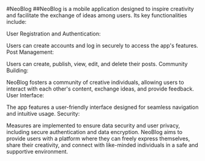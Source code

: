 #NeoBlog
##NeoBlog is a mobile application designed to inspire creativity and facilitate the exchange of ideas among users. Its key functionalities include:

User Registration and Authentication:

Users can create accounts and log in securely to access the app's features.
Post Management:

Users can create, publish, view, edit, and delete their posts.
Community Building:

NeoBlog fosters a community of creative individuals, allowing users to interact with each other's content, exchange ideas, and provide feedback.
User Interface:

The app features a user-friendly interface designed for seamless navigation and intuitive usage.
Security:

Measures are implemented to ensure data security and user privacy, including secure authentication and data encryption.
NeoBlog aims to provide users with a platform where they can freely express themselves, share their creativity, and connect with like-minded individuals in a safe and supportive environment.
